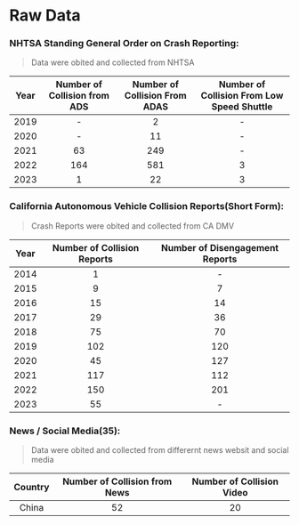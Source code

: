# Raw Data 

### NHTSA Standing General Order on Crash Reporting:  
> Data were obited and collected from NHTSA

Year  |   Number of Collision from ADS |  Number of Collision From ADAS | Number of Collision From Low Speed Shuttle
:-------------------------:|:-------------------------:|:-------------------------:|:-------------------------:
2019 | - |2|-
2020 | - |11|-
2021 | 63 |249|-
2022 | 164 |581|3
2023 | 1 |22|3

### California Autonomous Vehicle Collision Reports(Short Form):  

>Crash Reports were obited and collected from CA DMV

Year  |   Number of Collision Reports|   Number of Disengagement Reports
:-------------------------:|:-------------------------:|:-------------------------:
2014 | 1 |-
2015 | 9 |7
2016 | 15 |14
2017 | 29 |36
2018 | 75 |70
2019 | 102 |120
2020 | 45 |127
2021 | 117|112
2022 | 150|201
2023 | 55|-
### News / Social Media(35): 
>Data were obited and collected from differernt news websit and social media

Country  |   Number of Collision from News |  Number of Collision Video
:-------------------------:|:-------------------------:|:-------------------------:
China | 52 | 20


